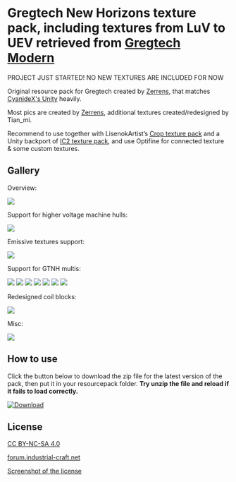# Gregtech New Horizons texture pack, including textures from LuV to UEV retrieved from [Gregtech Modern](https://github.com/GregTechCEu/GregTech-Modern)

PROJECT JUST STARTED! NO NEW TEXTURES ARE INCLUDED FOR NOW

Original resource pack for Gregtech created by [Zerrens](https://forum.industrial-craft.net/core/user/12229-zerrens/), that matches [CyanideX's Unity](https://www.curseforge.com/minecraft/texture-packs/unity ) heavily.

Most pics are created by [Zerrens](https://forum.industrial-craft.net/core/user/12229-zerrens/), additional textures created/redesigned by Tian_mi.

Recommend to use together with LisenokArtist’s [Crop texture pack](https://github.com/LisenokArtist/GT5_crop_texturepack) and a Unity backport of [IC2 texture pack](https://www.curseforge.com/minecraft/texture-packs/unity-ic2-1-7-10-backport), and use Optifine for connected texture & some custom textures.

## Gallery

Overview:

![](https://s3.bmp.ovh/imgs/2023/07/26/77f7715b509c72b3.png)

Support for higher voltage machine hulls:

![](https://s3.bmp.ovh/imgs/2023/07/26/51dc77dfdd99876d.png)

Emissive textures support:

![](https://s3.bmp.ovh/imgs/2023/07/26/59b805f3967cce87.png)

Support for GTNH multis:

![](https://s3.bmp.ovh/imgs/2023/07/26/d60a97a1ba66fe02.png)
![](https://s3.bmp.ovh/imgs/2023/07/26/f5b4064c0f924bb2.png)
![](https://s3.bmp.ovh/imgs/2023/07/26/826ef7f025c9e2e4.png)
![](https://s3.bmp.ovh/imgs/2023/07/26/4a3f3b5123419db0.png)
![](https://s3.bmp.ovh/imgs/2023/07/26/48a1f1cc40b345f9.png)
![](https://s3.bmp.ovh/imgs/2023/07/26/378d399b2a1d129d.png)
![](https://s3.bmp.ovh/imgs/2023/07/26/0cf028a935cb75c8.png)

Redesigned coil blocks:

![](https://s3.bmp.ovh/imgs/2023/07/26/e66061c304b56722.png)

Misc:

![](https://s3.bmp.ovh/imgs/2023/07/26/e3326248f8c9344b.gif)


## How to use

Click the button below to download the zip file for the latest version of the pack, then put it in your resourcepack folder. **Try unzip the file and reload if it fails to load correctly.**

[![Download](https://img.shields.io/badge/download-latest-blue.svg)](https://github.com/MCTian-mi/Zederrian-Technology-GT5U/archive/refs/heads/master.zip)

## License

[CC BY-NC-SA 4.0](http://creativecommons.org/licenses/by-nc-sa/4.0/deed.en)

[forum.industrial-craft.net](https://forum.industrial-craft.net/thread/11192-16x-ic2-gt5u-6-ae2-more-zederrian-technology-1-4-0/?postID=177688&highlight=zederrian#post177688)

[Screenshot of the license](https://i.imgur.com/3QeuL49.png)
